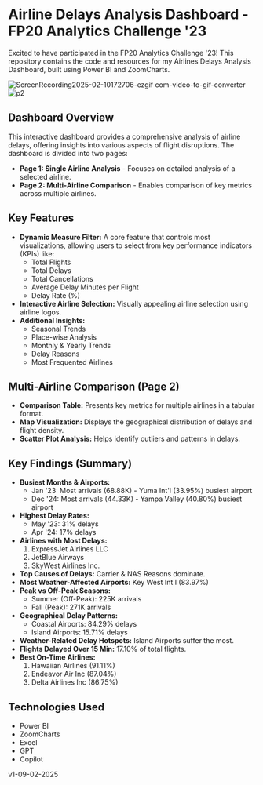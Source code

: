 # Airline Delays Analysis Dashboard - FP20 Analytics Challenge '23

Excited to have participated in the FP20 Analytics Challenge '23! This repository contains the code and resources for my Airlines Delays Analysis Dashboard, built using Power BI and ZoomCharts.

![ScreenRecording2025-02-10172706-ezgif com-video-to-gif-converter](https://github.com/user-attachments/assets/3d12e60e-84a8-48ca-8a20-50f93b20e61e)
![p2](https://github.com/user-attachments/assets/82fa2fd0-24ad-4ff8-959b-50a00df45daa)


## Dashboard Overview

This interactive dashboard provides a comprehensive analysis of airline delays, offering insights into various aspects of flight disruptions.  The dashboard is divided into two pages:

* **Page 1: Single Airline Analysis** - Focuses on detailed analysis of a selected airline.
* **Page 2: Multi-Airline Comparison** - Enables comparison of key metrics across multiple airlines.

## Key Features

* **Dynamic Measure Filter:**  A core feature that controls most visualizations, allowing users to select from key performance indicators (KPIs) like:
    * Total Flights
    * Total Delays
    * Total Cancellations
    * Average Delay Minutes per Flight
    * Delay Rate (%)
* **Interactive Airline Selection:**  Visually appealing airline selection using airline logos.
* **Additional Insights:**
    * Seasonal Trends
    * Place-wise Analysis
    * Monthly & Yearly Trends
    * Delay Reasons
    * Most Frequented Airlines

## Multi-Airline Comparison (Page 2)

* **Comparison Table:**  Presents key metrics for multiple airlines in a tabular format.
* **Map Visualization:**  Displays the geographical distribution of delays and flight density.
* **Scatter Plot Analysis:**  Helps identify outliers and patterns in delays.

## Key Findings (Summary)

* **Busiest Months & Airports:**
    * Jan '23: Most arrivals (68.88K) - Yuma Int'l (33.95%) busiest airport
    * Dec '24: Most arrivals (44.33K) - Yampa Valley (40.80%) busiest airport
* **Highest Delay Rates:**
    * May '23: 31% delays
    * Apr '24: 17% delays
* **Airlines with Most Delays:**
    1. ExpressJet Airlines LLC
    2. JetBlue Airways
    3. SkyWest Airlines Inc.
* **Top Causes of Delays:** Carrier & NAS Reasons dominate.
* **Most Weather-Affected Airports:** Key West Int'l (83.97%)
* **Peak vs Off-Peak Seasons:**
    * Summer (Off-Peak): 225K arrivals
    * Fall (Peak): 271K arrivals
* **Geographical Delay Patterns:**
    * Coastal Airports: 84.29% delays
    * Island Airports: 15.71% delays
* **Weather-Related Delay Hotspots:** Island Airports suffer the most.
* **Flights Delayed Over 15 Min:** 17.10% of total flights.
* **Best On-Time Airlines:**
    1. Hawaiian Airlines (91.11%)
    2. Endeavor Air Inc (87.04%)
    3. Delta Airlines Inc (86.75%)

## Technologies Used

* Power BI
* ZoomCharts
* Excel
* GPT
* Copilot

v1-09-02-2025



